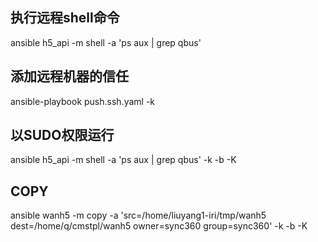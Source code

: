 ## 执行远程shell命令
ansible h5_api -m shell -a 'ps aux | grep qbus'

## 添加远程机器的信任
ansible-playbook push.ssh.yaml -k

## 以SUDO权限运行
ansible h5_api -m shell -a 'ps aux | grep qbus' -k -b -K

## COPY
ansible wanh5 -m copy -a 'src=/home/liuyang1-iri/tmp/wanh5 dest=/home/q/cmstpl/wanh5 owner=sync360 group=sync360' -k -b -K
